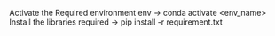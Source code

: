 Activate the Required environment env -> conda activate <env_name>
Install the libraries required -> pip install -r requirement.txt
